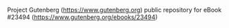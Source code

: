 Project Gutenberg (https://www.gutenberg.org) public repository for eBook #23494 (https://www.gutenberg.org/ebooks/23494)
